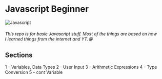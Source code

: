 # Javascript Beginner

![Javascript](https://cdn-icons-png.flaticon.com/512/5968/5968292.png)

###### This repo is for basic Javascript stuff. Most of the things are based on how I learned things from the internet and YT.😁

## Sections

1 - Variables, Data Types
2 - User Input
3 - Arithmetic Expressions
4 - Type Conversion
5 - cont Variable
